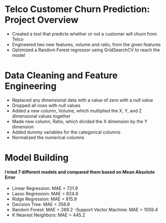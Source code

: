 # Telco Customer Churn Prediction: Project Overview 
- Created a tool that predicts whether or not a customer will churn from Telco
- Engineered two new features, volume and ratio, from the given features
- Optimized a Random Forest regressor using GridSearchCV to reach the model

# Data Cleaning and Feature Engineering
- Replaced any dimensional data with a value of zero with a null value
- Dropped all rows with null values
- Added a new column, Volume, which multiplied the X, Y, and Z dimensional values together
- Made new column, Ratio, which divided the X dimension by the Y dimension
- Added dummy variables for the categorical columns
- Normalized the numerical columns

# Model Building
#### I tried 7 different models and compared them based on Mean Absolute Error ####
- Linear Regression: MAE = 721.9
- Lasso Regression: MAE = 824.8
- Ridge Regression: MAE = 815.9
- Decision Tree: MAE = 356.6
- Random Forest: MAE = 269.2
-Support Vector Machine: MAE = 1059.4
- K Nearest Neighbors: MAE = 445.2
